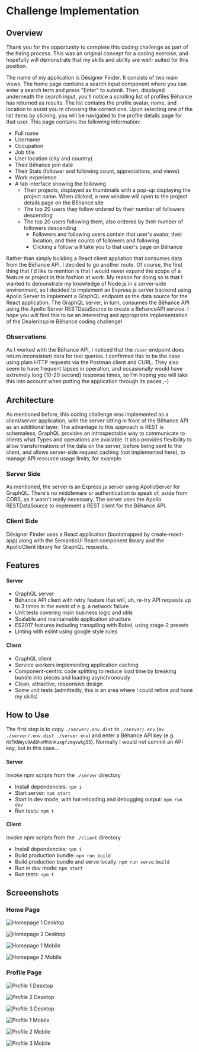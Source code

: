 # Challenge Implementation

## Overview

Thank you for the opportunity to complete this coding challenge as part of the hiring process. 
This was an original concept for a coding exercise, and hopefully will demonstrate that my skills and ability are well-
suited for this position.

The name of my application is Dēsigner Finder. It consists of two main views. The home page contains a search input
component where you can enter a search term and press "Enter" to submit. Then, displayed underneath the search input, 
you'll notice a scrolling list of profiles Bēhance has returned as results. The list contains the profile avatar, name,
and location to assist you in choosing the correct one. Upon selecting one of the list items by clicking, you will be 
navigated to the profile details page for that user. This page contains the following information:

- Full name
- Username
- Occupation
- Job title
- User location (city and country)
- Their Bēhance join date
- Their Stats (follower and following count, appreciations, and views)
- Work experience
- A tab interface showing the following
    - Their projects, displayed as thumbnails with a pop-up displaying the project name. When clicked, a new window
    will open to the project details page on the Bēhance site
    - The top 20 users they follow ordered by their number of followers descending
    - The top 20 users following them, also ordered by their number of followers descending
        - Followers and following users contain that user's avatar, their location, and their counts of followers and 
        following
        - Clicking a follow will take you to that user's page on Bēhance

Rather than simply building a React client appliation that consumes data from the Bēhance API, I decided to go another
route. Of course, the first thing that I'd like to mention is that I would never expand the scope of a feature or project
in this fashion at work. My reason for doing so is that I wanted to demonstrate my knowledge of Node.js in a server-side
environment, so I decided to implement an Express.js server backend using Apollo Server to implement a GraphQL endpoint
as the data source for the React application. The GraphQL server, in turn, consumes the Bēhance API using the Apollo
Server RESTDataSource to create a BehanceAPI service. I hope you will find this to be an interesting and appropriate
implementation of the DealerInspire Bēhance coding challenge!

### Observations

As I worked with the Bēhance API, I noticed that the `/user` endpoint does return inconsistent data for text queries. I 
confirmed this to be the case using plain HTTP requests via the Postman client and CURL. They also seem to have frequent
lapses in operation, and occasionally would have extremely long (10-20 second) response times, so I'm hoping you will 
take this into account when putting the application through its paces ;-)

## Architecture

As mentioned before, this coding challenge was implemented as a client/server application, with the server sitting in
front of the Bēhance API as an additional layer. The advantage to this approach is REST is schemaless, GraphQL provides 
an introspectable way to communicate to clients what Types and operations are available. It also provides flexibility 
to allow transformations of the data on the server, before being sent to the client, and allows server-side request 
caching (not implemented here), to manage API resource usage limits, for example.

### Server Side

As mentioned, the server is an Express.js server using ApolloServer for GraphQL. There's no middleware or authentication
to speak of, aside from CORS, as it wasn't really necessary. The server uses the Apollo RESTDataSource to implement a 
REST client for the Bēhance API.

### Client Side

Dēsigner Finder uses a React application (bootstrapped by create-react-app) along with the SemanticUI React component
library and the ApolloClient library for GraphQL requests.

## Features

#### Server 

- GraphQL server
- Bēhance API client with retry feature that will, uh, re-try API requests up to 3 times in the event of e.g. a network
failure
- Unit tests covering main business logic and utils
- Scalable and maintainable application structure
- ES2017 features including transpiling with Babel, using stage-2 presets
- Linting with eslint using google style rules

#### Client

- GraphQL client
- Service workers implementing application caching 
- Component-centric code splitting to reduce load time by breaking bundle into pieces and loading asynchronously
- Clean, attractive, responsive design
- Some unit tests (admittedly, this is an area where I could refine and hone my skills)

## How to Use

The first step is to copy `./server/.env.dist` to `./server/.env` (`mv ./server/.env.dist ./server.env`) and enter a 
Bēhance API key (e.g. `NdTKNWys9AdBhxMhXnKuxgfzmqvwkg55`). Normally I would not commit an API key, but in this case... 

#### Server

Invoke npm scripts from the `./server` directory

- Install dependencies: `npm i`
- Start server: `npm start`
- Start in dev mode, with hot reloading and debugging output: `npm run dev`
- Run tests: `npm t`

#### Client

Invoke npm scripts from the `./client` directory

- Install dependencies: `npm i`
- Build production bundle: `npm run build`
- Build production bundle and serve locally: `npm run serve:build`
- Run in dev mode: `npm start`
- Run tests: `npm t`


## Screeenshots

### Home Page

![Homepage 1 Desktop](homepage-1_desktop.png)

![Homepage 2 Desktop](homepage-2_desktop.png)

![Homepage 1 Mobile](homepage-1_mobile.png)

![Homepage 2 Mobile](homepage-2_mobile.png)

### Profile Page

![Profile 1 Desktop](profile-1_desktop.png)

![Profile 2 Desktop](profile-2_desktop.png)

![Profile 3 Desktop](profile-3_desktop.png)

![Profile 1 Mobile](profile-1_mobile.png)

![Profile 2 Mobile](profile-2_mobile.png)

![Profile 3 Mobile](profile-3_mobile.png)
